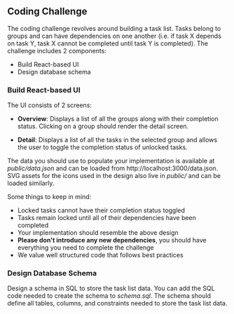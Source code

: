## Coding Challenge

The coding challenge revolves around building a task list. Tasks belong to groups and can have
dependencies on one another (i.e. if task X depends on task Y, task X cannot be completed until
task Y is completed). The challenge includes 2 components:

- Build React-based UI
- Design database schema

### Build React-based UI

The UI consists of 2 screens:

- **Overview**: Displays a list of all the groups along with their completion status. Clicking on
  a group should render the detail screen.

- **Detail**: Displays a list of all the tasks in the selected group and allows the user to toggle
  the completion status of unlocked tasks.

The data you should use to populate your implementation is available at _public/data.json_ and can
be loaded from http://localhost:3000/data.json. SVG assets for the icons used in the design
also live in _public/_ and can be loaded similarly.

Some things to keep in mind:

- Locked tasks cannot have their completion status toggled
- Tasks remain locked until all of their dependencies have been completed
- Your implementation should resemble the above design
- **Please don't introduce any new dependencies**, you should have everything you need to complete
  the challenge
- We value well structured code that follows best practices

### Design Database Schema

Design a schema in SQL to store the task list data. You can add the SQL code needed to create
the schema to _schema.sql_. The schema should define all tables, columns, and constraints needed
to store the task list data.
